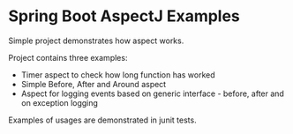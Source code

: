 # Spring Boot AspectJ Examples

Simple project demonstrates how aspect works. 

Project contains three examples:

* Timer aspect to check how long function has worked
* Simple Before, After and Around aspect 
* Aspect for logging events based on generic interface - before, after and on exception logging

Examples of usages are demonstrated in junit tests.
